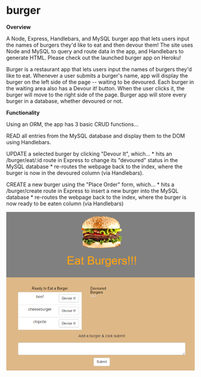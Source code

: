 # burger

**Overview**
 
A Node, Express, Handlebars, and MySQL burger app that lets users input the names of burgers they'd like to eat and then devour them!  The site uses Node and MySQL to query and route data in the app, and Handlebars to generate HTML. Please check out the launched burger app on Heroku!

Burger is a restaurant app that lets users input the names of burgers they'd like to eat. Whenever a user submits a burger's name, app will display the burger on the left side of the page -- waiting to be devoured. Each burger in the waiting area also has a Devour it! button. When the user clicks it, the burger will move to the right side of the page. Burger app will store every burger in a database, whether devoured or not.



**Functionality**

Using an ORM, the app has 3 basic CRUD functions...

READ all entries from the MySQL database and display them to the DOM using Handlebars.

UPDATE a selected burger by clicking "Devour It", which... * hits an /burger/eat/:id route in Express to change its "devoured" status in the MySQL database * re-routes the webpage back to the index, where the burger is now in the devoured column (via Handlebars).

CREATE a new burger using the "Place Order" form, which... * hits a /burger/create route in Express to insert a new burger into the MySQL database * re-routes the webpage back to the index, where the burger is now ready to be eaten column (via Handlebars)


![burger image](public/assets/img/burger-page.png)
